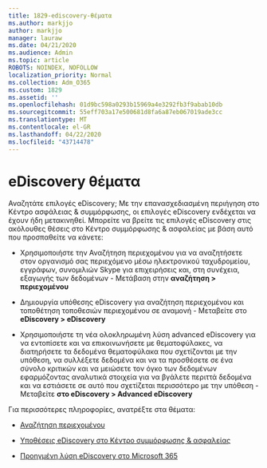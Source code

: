```yaml
---
title: 1829-ediscovery-θέματα
ms.author: markjjo
author: markjjo
manager: lauraw
ms.date: 04/21/2020
ms.audience: Admin
ms.topic: article
ROBOTS: NOINDEX, NOFOLLOW
localization_priority: Normal
ms.collection: Adm_O365
ms.custom: 1829
ms.assetid: ''
ms.openlocfilehash: 01d9bc598a0293b15969a4e3292fb3f9abab10db
ms.sourcegitcommit: 55eff703a17e500681d8fa6a87eb067019ade3cc
ms.translationtype: MT
ms.contentlocale: el-GR
ms.lasthandoff: 04/22/2020
ms.locfileid: "43714478"
---
```

# <a name="ediscovery-issues"></a>eDiscovery θέματα

Αναζητάτε επιλογές eDiscovery; Με την επανασχεδιασμένη περιήγηση στο Κέντρο ασφάλειας & συμμόρφωσης, οι επιλογές eDiscovery ενδέχεται να έχουν ήδη μετακινηθεί.  Μπορείτε να βρείτε τις επιλογές eDiscovery στις ακόλουθες θέσεις στο Κέντρο συμμόρφωσης & ασφαλείας με βάση αυτό που προσπαθείτε να κάνετε:

- Χρησιμοποιήστε την Αναζήτηση περιεχομένου για να αναζητήσετε στον οργανισμό σας περιεχόμενο μέσω ηλεκτρονικού ταχυδρομείου, εγγράφων, συνομιλιών Skype για επιχειρήσεις και, στη συνέχεια, εξαγωγής των δεδομένων - Μετάβαση στην **αναζήτηση > περιεχομένου**

- Δημιουργία υπόθεσης eDiscovery για αναζήτηση περιεχομένου και τοποθέτηση τοποθεσιών περιεχομένου σε αναμονή - Μεταβείτε στο **eDiscovery > eDiscovery**

- Χρησιμοποιήστε τη νέα ολοκληρωμένη λύση advanced eDiscovery για να εντοπίσετε και να επικοινωνήσετε με θεματοφύλακες, να διατηρήσετε τα δεδομένα θεματοφύλακα που σχετίζονται με την υπόθεση, να συλλέξετε δεδομένα και να τα προσθέσετε σε ένα σύνολο κριτικών και να μειώσετε τον όγκο των δεδομένων εφαρμόζοντας αναλυτικά στοιχεία για να βγάλετε περιττά δεδομένα και να εστιάσετε σε αυτό που σχετίζεται περισσότερο με την υπόθεση - Μεταβείτε **στο eDiscovery > Advanced eDiscovery**

Για περισσότερες πληροφορίες, ανατρέξτε στα θέματα:

- [Αναζήτηση περιεχομένου](https://docs.microsoft.com/office365/securitycompliance/content-search)

- [Υποθέσεις eDiscovery στο Κέντρο συμμόρφωσης & ασφαλείας](https://docs.microsoft.com/office365/securitycompliance/ediscovery-cases)

- [Προηγμένη λύση eDiscovery στο Microsoft 365](https://docs.microsoft.com/office365/securitycompliance/compliance20/overview-ediscovery-20)
